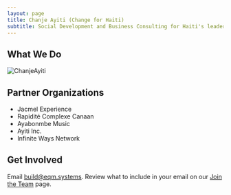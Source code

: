 ```yaml
---
layout: page
title: Chanje Ayiti (Change for Haiti)
subtitle: Social Development and Business Consulting for Haiti's leaders. Building communities from the ground up.
---
```


## What We Do

![ChanjeAyiti](https://firebasestorage.googleapis.com/v0/b/eqmsystems.appspot.com/o/ChanjeAyiti.png?alt=media&token=72d10bae-f62f-4b19-bca5-fc9949d69b40)

## Partner Organizations

- Jacmel Experience
- Rapidité Complexe Canaan
- Ayabonmbe Music
- Ayiti Inc.
- Infinite Ways Network

## Get Involved

Email [build@eqm.systems](mailto:build@eqm.systems). Review what to include in your email on our [Join the Team](http://eqm.systems/build) page.